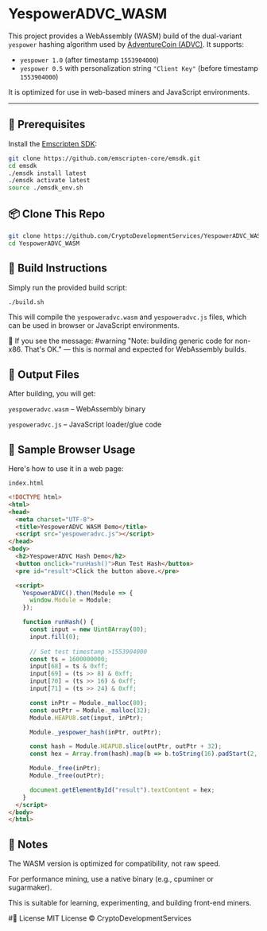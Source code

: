 # YespowerADVC_WASM

This project provides a WebAssembly (WASM) build of the dual-variant `yespower` hashing algorithm used by [AdventureCoin (ADVC)](https://github.com/AdventureCoin-ADVC/AdventureCoin). It supports:

- `yespower 1.0` (after timestamp `1553904000`)
- `yespower 0.5` with personalization string `"Client Key"` (before timestamp `1553904000`)

It is optimized for use in web-based miners and JavaScript environments.

---

## 🔧 Prerequisites

Install the [Emscripten SDK](https://emscripten.org/docs/getting_started/downloads.html):

```bash
git clone https://github.com/emscripten-core/emsdk.git
cd emsdk
./emsdk install latest
./emsdk activate latest
source ./emsdk_env.sh
```

## 📦 Clone This Repo
```bash
git clone https://github.com/CryptoDevelopmentServices/YespowerADVC_WASM.git
cd YespowerADVC_WASM
```
## 🚀 Build Instructions
Simply run the provided build script:

```bash
./build.sh
```
This will compile the `yespoweradvc.wasm` and `yespoweradvc.js` files, which can be used in browser or JavaScript environments.

🔔 If you see the message:
#warning "Note: building generic code for non-x86. That's OK."
— this is normal and expected for WebAssembly builds.

## 📂 Output Files
After building, you will get:

`yespoweradvc.wasm` – WebAssembly binary

`yespoweradvc.js` – JavaScript loader/glue code

## 🧪 Sample Browser Usage
Here's how to use it in a web page:

`index.html`
```html
<!DOCTYPE html>
<html>
<head>
  <meta charset="UTF-8">
  <title>YespowerADVC WASM Demo</title>
  <script src="yespoweradvc.js"></script>
</head>
<body>
  <h2>YespowerADVC Hash Demo</h2>
  <button onclick="runHash()">Run Test Hash</button>
  <pre id="result">Click the button above.</pre>

  <script>
    YespowerADVC().then(Module => {
      window.Module = Module;
    });

    function runHash() {
      const input = new Uint8Array(80);
      input.fill(0);
      
      // Set test timestamp >1553904000
      const ts = 1600000000;
      input[68] = ts & 0xff;
      input[69] = (ts >> 8) & 0xff;
      input[70] = (ts >> 16) & 0xff;
      input[71] = (ts >> 24) & 0xff;

      const inPtr = Module._malloc(80);
      const outPtr = Module._malloc(32);
      Module.HEAPU8.set(input, inPtr);

      Module._yespower_hash(inPtr, outPtr);

      const hash = Module.HEAPU8.slice(outPtr, outPtr + 32);
      const hex = Array.from(hash).map(b => b.toString(16).padStart(2, '0')).join('');

      Module._free(inPtr);
      Module._free(outPtr);

      document.getElementById("result").textContent = hex;
    }
  </script>
</body>
</html>
```
## 🧠 Notes
The WASM version is optimized for compatibility, not raw speed.

For performance mining, use a native binary (e.g., cpuminer or sugarmaker).

This is suitable for learning, experimenting, and building front-end miners.

#📜 License
MIT License © CryptoDevelopmentServices
